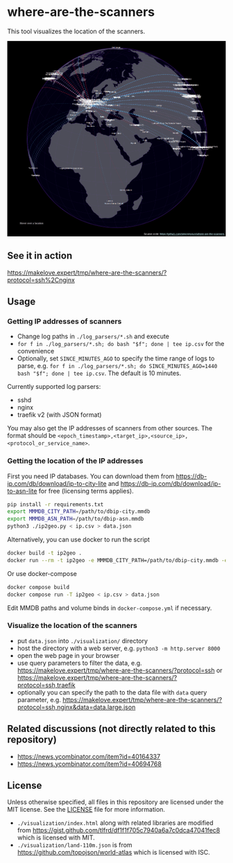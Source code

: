 # where-are-the-scanners

This tool visualizes the location of the scanners. 

![Screenshot](https://raw.githubusercontent.com/simonmysun/where-are-the-scanners/master/visualization/screenshot.png)

## See it in action

https://makelove.expert/tmp/where-are-the-scanners/?protocol=ssh%2Cnginx

## Usage

### Getting IP addresses of scanners

- Change log paths in `./log_parsers/*.sh` and execute
- `for f in ./log_parsers/*.sh; do bash "$f"; done | tee ip.csv` for the convenience
- Optionally, set `SINCE_MINUTES_AGO` to specify the time range of logs to parse, e.g. `for f in ./log_parsers/*.sh; do SINCE_MINUTES_AGO=1440 bash "$f"; done | tee ip.csv`. The default is 10 minutes.

Currently supported log parsers:

- sshd
- nginx
- traefik v2 (with JSON format)

You may also get the IP addresses of scanners from other sources. The format should be `<epoch_timestamp>,<target_ip>,<source_ip>,<protocol_or_service_name>`.

### Getting the location of the IP addresses

First you need IP databases. You can download them from https://db-ip.com/db/download/ip-to-city-lite and https://db-ip.com/db/download/ip-to-asn-lite for free (licensing terms applies). 

```bash
pip install -r requirements.txt
export MMMDB_CITY_PATH=/path/to/dbip-city.mmdb
export MMMDB_ASN_PATH=/path/to/dbip-asn.mmdb
python3 ./ip2geo.py < ip.csv > data.json
```

Alternatively, you can use docker to run the script

```bash
docker build -t ip2geo .
docker run --rm -t ip2geo -e MMMDB_CITY_PATH=/path/to/dbip-city.mmdb -e MMMDB_ASN_PATH=/path/to/dbip-asn.mmdb < ip.csv > data.json
```

Or use docker-compose

```bash
docker compose build
docker compose run -T ip2geo < ip.csv > data.json
```

Edit MMDB paths and volume binds in `docker-compose.yml` if necessary.

### Visualize the location of the scanners

- put `data.json` into `./visualization/` directory
- host the directory with a web server, e.g. `python3 -m http.server 8000`
- open the web page in your browser
- use query parameters to filter the data, e.g. https://makelove.expert/tmp/where-are-the-scanners/?protocol=ssh or https://makelove.expert/tmp/where-are-the-scanners/?protocol=ssh,traefik
- optionally you can specify the path to the data file with `data` query parameter, e.g. https://makelove.expert/tmp/where-are-the-scanners/?protocol=ssh,nginx&data=data.large.json

## Related discussions (not directly related to this repository)

- https://news.ycombinator.com/item?id=40164337
- https://news.ycombinator.com/item?id=40694768

## License

Unless otherwise specified, all files in this repository are licensed under the MIT license. See the [LICENSE](./LICENSE) file for more information.

- `./visualization/index.html` along with related libraries are modified from https://gist.github.com/tlfrd/df1f1f705c7940a6a7c0dca47041fec8 which is licensed with MIT.
- `./visualization/land-110m.json` is from https://github.com/topojson/world-atlas which is licensed with ISC. 
